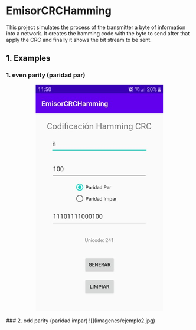 # EmisorCRCHamming
This project simulates the process of the  transmitter a byte of information into a network. It creates the hamming code with the byte to send after that apply the CRC and finally it shows the  bit stream to be sent.

## 1. Examples
### 1.   even parity (paridad par)
<p align="center"><img src="imagenes/ejemplo.jpg" /></p>
### 2.   odd parity (paridad impar)
![](imagenes/ejemplo2.jpg)

